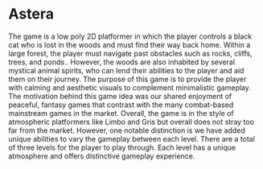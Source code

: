# Astera
The game is a low poly 2D platformer in which the player controls a black cat who is lost in the woods and must find their way back home. Within a large forest, the player must navigate past obstacles such as rocks, cliffs, trees, and ponds.. However, the woods are also inhabited by several mystical animal spirits, who can lend their abilities to the player and aid them on their journey. The purpose of this game is to provide the player with calming and aesthetic visuals to complement minimalistic gameplay. The motivation behind this game idea was our shared enjoyment of peaceful, fantasy games that contrast with the many combat-based mainstream games in the market. Overall, the game is in the style of atmospheric platformers like Limbo and Gris but overall does not stray too far from the market. However, one notable distinction is we have added unique abilities to vary the gameplay between each level. There are a total of three levels for the player to play through. Each level has a unique atmosphere and offers distinctive gameplay experience.
